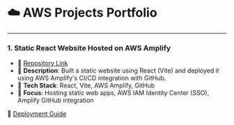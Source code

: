 # ☁️ AWS Projects Portfolio

---

### 1. **Static React Website Hosted on AWS Amplify**
- 📂 [Repository Link](https://github.com/buddinipun/staticwebsite)
- 📌 **Description**: Built a static website using React (Vite) and deployed it using AWS Amplify's CI/CD integration with GitHub.
- 🧰 **Tech Stack**: React, Vite, AWS Amplify, GitHub
- 🔐 **Focus**: Hosting static web apps, AWS IAM Identity Center (SSO), Amplify GitHub integration

📄 [Deployment Guide](https://github.com/buddinipun/staticwebsite/blob/main/README.md)


